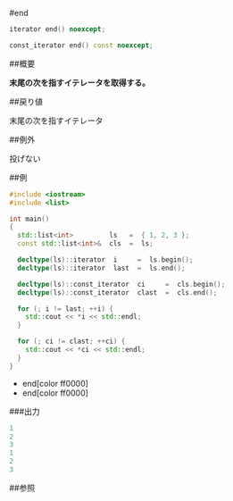#end
```cpp
iterator end() noexcept;

const_iterator end() const noexcept;
```

##概要

<b>末尾の次を指すイテレータを取得する。</b>


##戻り値

末尾の次を指すイテレータ


##例外

投げない


##例

```cpp
#include <iostream>
#include <list>

int main()
{
  std::list<int>         ls   =  { 1, 2, 3 };
  const std::list<int>&  cls  =  ls;

  decltype(ls)::iterator  i     =  ls.begin();
  decltype(ls)::iterator  last  =  ls.end();

  decltype(ls)::const_iterator  ci     =  cls.begin();
  decltype(ls)::const_iterator  clast  =  cls.end();

  for (; i != last; ++i) {
    std::cout << *i << std::endl;
  }

  for (; ci != clast; ++ci) {
    std::cout << *ci << std::endl;
  }
}
```
* end[color ff0000]
* end[color ff0000]

###出力

```cpp
1
2
3
1
2
3
```

##参照


